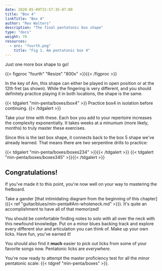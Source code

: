 ```yaml
---
date: 2020-05-09T15:57:35-07:00
title: "Box 4"
linkTitle: "Box 4"
author: "Rex Walters"
description: "The final pentatonic box shape"
type: "docs"
weight: 70
resources:
  - src: "fourth.png"
    title: "Fig 1. Am pentatonic box 4"
---
```


Just one more box shape to go!

{{< figproc "fourth" "Resize" "800x" >}}{{< /figproc >}}

In the key of Am, this shape can either be played in open position or at the
12th fret (as shown). While the fingering is very different, and you should
definitely practice playing it in both locations, the shape is the same.

{{< tdgalert "min-penta/boxes/box4" >}}
Practice box4 in isolation before continuing.
{{< /tdgalert >}}

Take your time with these. Each box you add to your repertoire increases the
complexity exponentially. It takes weeks at a minumum (more likely, months) to truly master these exercises.

Since this is the last box shape, it connects back to the box 5 shape we've
already learned. That means there are _two_ serpentine drills to practice:

{{< tdgalert "min-penta/boxes/boxes234" >}}{{< /tdgalert >}}
{{< tdgalert "min-penta/boxes/boxes345" >}}{{< /tdgalert >}}

## Congratulations!

If you've made it to this point, you're now well on your way to mastering the
fretboard. 

Take a gander [that intimidating diagram from the beginning of this chapter]({{<
ref "guitar/blues/min-penta#Am-wholeneck.md" >}}). It's quite an accomplishment
to have all of that memorized!

You should be comfortable finding notes to solo with all over the neck with this
newfound knowledge. Put on a minor blues backing track and explore every
different slur and articulation you can think of. Make up your own licks. Have
fun, you've earned it!

You should also find it **much** easier to pick out licks from some of
your favorite songs now. Pentatonic licks are _everywhere_.

You're now ready to attempt the master proficiency test for all the minor pentatonic
scale: {{< tdgref "min-penta/boxes" >}}.